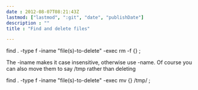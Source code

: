 ```yaml
---
date : 2012-08-07T08:21:43Z
lastmod: ["lastmod", ":git", "date", "publishDate"]
description : ""
title : "Find and delete files"

---
```



find . -type f -iname "file(s)-to-delete" -exec rm -f {} \;

The -iname makes it case insensitive, otherwise use -name. Of course you can also move them to say /tmp rather than deleting

find . -type f -iname "file(s)-to-delete" -exec mv {} /tmp/ \;

